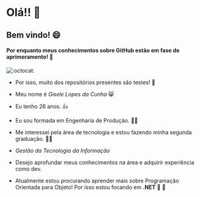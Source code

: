 # Olá!! 👋

## Bem vindo! 😄

####  Por enquanto meus conhecimentos sobre GitHub estão em fase de aprimoramento! 🙏

 ![:octocat:](https://github.githubassets.com/images/icons/emoji/octocat.png) 

- Por isso, muito dos repositórios presentes são testes! 🤖 

- Meu nome é *Gisele Lopes da Cunha* 😸
- Eu tenho 26 anos. 👍 

- Eu sou formada em Engenharia de Produção. 👷‍♀️

-  Me interessei pela área de tecnologia e estou fazendo minha segunda graduação. 🙋‍♀️ 

- *Gestão da Tecnologia da Informação*

-  Desejo aprofundar meus conhecimentos na área e adquirir experiência como dev.

- Atualmente estou procurando aprender mais sobre Programação Orientada para Objeto! Por isso estou focando em  **.NET**  🌷 :tulip:
